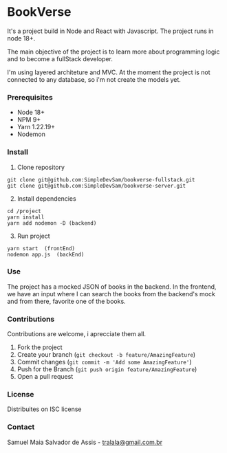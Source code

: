 # BookVerse 

It's a project build in Node and React with Javascript. The project runs in node 18+.

The main objective of the project is to learn more about programming logic and to become a fullStack developer.

I'm using layered architeture and MVC. At the moment the project is not connected to any database, so i'm not create the models yet.

### Prerequisites

- Node 18+
- NPM 9+
- Yarn 1.22.19+
- Nodemon

### Install

1. Clone repository
```
git clone git@github.com:SimpleDevSam/bookverse-fullstack.git
git clone git@github.com:SimpleDevSam/bookverse-server.git
```
2. Install dependencies
```
cd /project
yarn install
yarn add nodemon -D (backend)
```
3. Run project
```
yarn start  (frontEnd)
nodemon app.js  (backEnd)
```

### Use

The project has a mocked JSON of books in the backend. In the frontend, we have an input where I can search the books from the backend's mock and from there, favorite one of the books.

### Contributions

Contributions are welcome, i aprecciate them all.

1. Fork the project
2. Create your branch (`git checkout -b feature/AmazingFeature`)
3. Commit changes (`git commit -m 'Add some AmazingFeature'`)
4. Push for the Branch (`git push origin feature/AmazingFeature`)
5. Open a pull request

### License

Distribuites on ISC license

### Contact

Samuel Maia Salvador de Assis - tralala@gmail.com.br